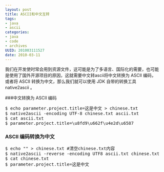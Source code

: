 ```yaml
--- 
layout: post
title: ASCII和中文互转 
tags: 
- java
- ascii
categories:
- java
- code
- archives
UUID: 201003111527
date: 2010-03-11
---
```


我们在开发使时常会用到资源文件，这可能是为了多语言、国际化的需要，也可能是使用了国外开源项目的原因，这就需要中文转ascii将中文转换为 ASCII 编码，或者将 ASCII 转换为中文，那么我们就可以使用 JDK 自带的转换工具 native2ascii 。

###中文转换为 ASCII 编码
<pre id="bash">
$ echo parameter.project.title=这是中文 > chinese.txt
$ native2ascii -encoding UTF-8 chinese.txt ascii.txt
$ cat ascii.txt
$ parameter.project.title=\u8fd9\u662f\u4e2d\u6587
</pre>

### ASCII 编码转换为中文
<pre id="bash">
$ echo "" > chinese.txt #清空chinese.txt内容
$ native2ascii -reverse -encoding UTF8 ascii.txt chinese.txt
$ cat chinese.txt
$ parameter.project.title=这是中文 
</pre>


